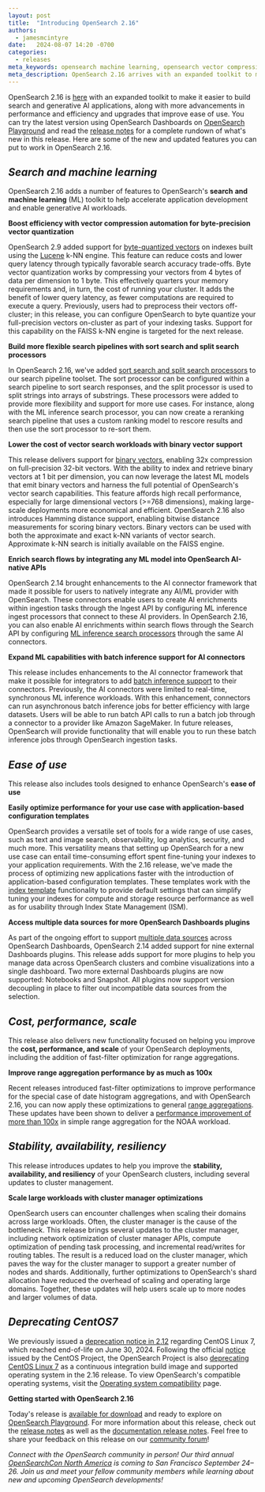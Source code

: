 ```yaml
---
layout: post
title:  "Introducing OpenSearch 2.16"
authors:
  - jamesmcintyre
date:   2024-08-07 14:20 -0700
categories:
  - releases
meta_keywords: opensearch machine learning, opensearch vector compression, opensearch binary vector, opensearch generative AI, opensearch data sources, opensearch 2.16, opensearch batch inference, opensearch range aggregation, opensearch fast filter
meta_description: OpenSearch 2.16 arrives with an expanded toolkit to make it easier to build search and generative AI applications, along with more advancements in performance and efficiency and upgrades that improve ease of use.
---
```

OpenSearch 2.16 is [here](https://opensearch.org/downloads.html) with an expanded toolkit to make it easier to build search and generative AI applications, along with more advancements in performance and efficiency and upgrades that improve ease of use. You can try the latest version using OpenSearch Dashboards on [OpenSearch Playground](https://playground.opensearch.org/app/home) and read the [release notes](https://github.com/opensearch-project/opensearch-build/blob/main/release-notes/opensearch-release-notes-2.16.0.md) for a complete rundown of what's new in this release. Here are some of the new and updated features you can put to work in OpenSearch 2.16.

## _Search and machine learning_ 

OpenSearch 2.16 adds a number of features to OpenSearch's **search** **and machine learning** (ML) toolkit to help accelerate application development and enable generative AI workloads.

**Boost efficiency with vector compression automation for byte-precision vector quantization**

OpenSearch 2.9 added support for [byte-quantized vectors](https://opensearch.org/docs/latest/search-plugins/knn/knn-vector-quantization/) on indexes built using the [Lucene](https://lucene.apache.org/) k-NN engine. This feature can reduce costs and lower query latency through typically favorable search accuracy trade-offs. Byte vector quantization works by compressing your vectors from 4 bytes of data per dimension to 1 byte. This effectively quarters your memory requirements and, in turn, the cost of running your cluster. It adds the benefit of lower query latency, as fewer computations are required to execute a query. Previously, users had to preprocess their vectors off-cluster; in this release, you can configure OpenSearch to byte quantize your full-precision vectors on-cluster as part of your indexing tasks. Support for this capability on the FAISS k-NN engine is targeted for the next release.

**Build more flexible search pipelines with sort search and split search processors**

In OpenSearch 2.16, we've added [sort search and split search processors](https://opensearch.org/docs/latest/search-plugins/search-pipelines/search-processors/) to our search pipeline toolset. The sort processor can be configured within a search pipeline to sort search responses, and the split processor is used to split strings into arrays of substrings. These processors were added to provide more flexibility and support for more use cases. For instance, along with the ML inference search processor, you can now create a reranking search pipeline that uses a custom ranking model to rescore results and then use the sort processor to re-sort them.

**Lower the cost of vector search workloads with binary vector support**

This release delivers support for [binary vectors](https://opensearch.org/docs/latest/field-types/supported-field-types/knn-vector/#binary-k-nn-vectors), enabling 32x compression on full-precision 32-bit vectors. With the ability to index and retrieve binary vectors at 1 bit per dimension, you can now leverage the latest ML models that emit binary vectors and harness the full potential of OpenSearch's vector search capabilities. This feature affords high recall performance, especially for large dimensional vectors (>=768 dimensions), making large-scale deployments more economical and efficient. OpenSearch 2.16 also introduces Hamming distance support, enabling bitwise distance measurements for scoring binary vectors. Binary vectors can be used with both the approximate and exact k-NN variants of vector search. Approximate k-NN search is initially available on the FAISS engine.

**Enrich search flows by integrating any ML model into OpenSearch AI-native APIs**

OpenSearch 2.14 brought enhancements to the AI connector framework that made it possible for users to natively integrate any AI/ML provider with OpenSearch. These connectors enable users to create AI enrichments within ingestion tasks through the Ingest API by configuring ML inference ingest processors that connect to these AI providers. In OpenSearch 2.16, you can also enable AI enrichments within search flows through the Search API by configuring [ML inference search processors](https://opensearch.org/docs/latest/search-plugins/search-pipelines/ml-inference-search-request/) through the same AI connectors.

**Expand ML capabilities with batch inference support for AI connectors**

This release includes enhancements to the AI connector framework that make it possible for integrators to add [batch inference support](https://opensearch.org/docs/latest/ml-commons-plugin/api/model-apis/batch-predict/) to their connectors. Previously, the AI connectors were limited to real-time, synchronous ML inference workloads. With this enhancement, connectors can run asynchronous batch inference jobs for better efficiency with large datasets. Users will be able to run batch API calls to run a batch job through a connector to a provider like Amazon SageMaker. In future releases, OpenSearch will provide functionality that will enable you to run these batch inference jobs through OpenSearch ingestion tasks.

## _Ease of use_

This release also includes tools designed to enhance OpenSearch's **ease of use**

**Easily optimize performance for your use case with application-based configuration templates**

OpenSearch provides a versatile set of tools for a wide range of use cases, such as text and image search, observability, log analytics, security, and much more. This versatility means that setting up OpenSearch for a new use case can entail time-consuming effort spent fine-tuning your indexes to your application requirements. With the 2.16 release, we've made the process of optimizing new applications faster with the introduction of application-based configuration templates. These templates work with the [index template](https://opensearch.org/docs/latest/im-plugin/index-templates/) functionality to provide default settings that can simplify tuning your indexes for compute and storage resource performance as well as for usability through Index State Management (ISM).

**Access multiple data sources for more OpenSearch Dashboards plugins**

As part of the ongoing effort to support [multiple data sources](https://opensearch.org/docs/latest/dashboards/management/multi-data-sources/) across OpenSearch Dashboards, OpenSearch 2.14 added support for nine external Dashboards plugins. This release adds support for more plugins to help you manage data across OpenSearch clusters and combine visualizations into a single dashboard. Two more external Dashboards plugins are now supported: Notebooks and Snapshot. All plugins now support version decoupling in place to filter out incompatible data sources from the selection. 

## _Cost, performance, scale_

This release also delivers new functionality focused on helping you improve the **cost, performance, and scale** of your OpenSearch deployments, including the addition of fast-filter optimization for range aggregations.

**Improve range aggregation performance by as much as 100x**

Recent releases introduced fast-filter optimizations to improve performance for the special case of date histogram aggregations, and with OpenSearch 2.16, you can now apply these optimizations to general [range aggregations](https://opensearch.org/docs/latest/aggregations/bucket/range/). These updates have been shown to deliver a [performance improvement of more than 100x](https://github.com/opensearch-project/OpenSearch/pull/13865#:~:text=0%20%7C%20%20%20%20%20%20%20%20%20%20%200%20%7C%20%20%20%20%20%20%20%20%20%20%20%200%20%7C%20%20%20%20%20%20%25%20%7C-,noaa,-%7C%20%20%20%20%20%20%20%20%20%20%20%20%20%20%20%20%20%20%20%20%20%20%20%20%20%20%20%20%20%20%20%20%20%20%20%20%20%20%2050th%20percentile%20latency) in simple range aggregation for the NOAA workload.

## _Stability, availability, resiliency_

This release introduces updates to help you improve the **stability, availability, and resiliency** of your OpenSearch clusters, including several updates to cluster management.

**Scale large workloads with cluster manager optimizations**

OpenSearch users can encounter challenges when scaling their domains across large workloads. Often, the cluster manager is the cause of the bottleneck. This release brings several updates to the cluster manager, including network optimization of cluster manager APIs, compute optimization of pending task processing, and incremental read/writes for routing tables. The result is a reduced load on the cluster manager, which paves the way for the cluster manager to support a greater number of nodes and shards. Additionally, further optimizations to OpenSearch's shard allocation have reduced the overhead of scaling and operating large domains. Together, these updates will help users scale up to more nodes and larger volumes of data.

## _Deprecating CentOS7_

We previously issued a [deprecation notice in 2.12](https://github.com/opensearch-project/opensearch-build/blob/main/release-notes/opensearch-release-notes-2.12.0.md#deprecation-notice) regarding CentOS Linux 7, which reached end-of-life on June 30, 2024. Following the official [notice](https://blog.centos.org/2023/04/end-dates-are-coming-for-centos-stream-8-and-centos-linux-7/) issued by the CentOS Project, the OpenSearch Project is also [deprecating CentOS Linux 7](https://github.com/opensearch-project/opensearch-build/issues/4379) as a continuous integration build image and supported operating system in the 2.16 release. To view OpenSearch's compatible operating systems, visit the [Operating system compatibility](https://opensearch.org/docs/latest/install-and-configure/install-opensearch/index/#operating-system-compatibility) page. 
 
**Getting started with OpenSearch 2.16**

Today's release is [available for download](https://www.opensearch.org/downloads.html) and ready to explore on [OpenSearch Playground](https://playground.opensearch.org/app/home#/). For more information about this release, check out the [release notes](https://github.com/opensearch-project/opensearch-build/blob/main/release-notes/opensearch-release-notes-2.16.0.md) as well as the [documentation release notes](https://github.com/opensearch-project/documentation-website/blob/main/release-notes/opensearch-documentation-release-notes-2.16.0.md). Feel free to share your feedback on this release on our [community forum](https://forum.opensearch.org/)!


*Connect with the OpenSearch community in person!* *Our third annual* [*OpenSearchCon North America*](https://opensearch.org/events/opensearchcon/2024/north-america/index.html) *is coming to San Francisco September 24–26. Join us and meet your fellow community members while learning about new and upcoming OpenSearch developments!*

